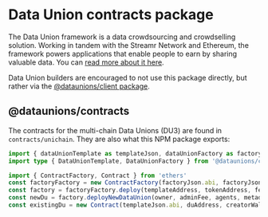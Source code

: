 # Data Union contracts package

The Data Union framework is a data crowdsourcing and crowdselling solution. Working in tandem with the Streamr Network and Ethereum, the framework powers applications that enable people to earn by sharing valuable data. You can [read more about it here](https://docs.dataunions.org/getting-started/intro-to-data-unions).

Data Union builders are encouraged to not use this package directly, but rather via the [@dataunions/client package](https://www.npmjs.com/package/@dataunions/client).

## @dataunions/contracts

The contracts for the multi-chain Data Unions (DU3) are found in `contracts/unichain`. They are also what this NPM package exports:
```typescript
import { dataUnionTemplate as templateJson, dataUnionFactory as factoryJson } from '@dataunions/contracts'
import type { DataUnionTemplate, DataUnionFactory } from '@dataunions/contracts/typechain'

import { ContractFactory, Contract } from 'ethers'
const factoryFactory = new ContractFactory(factoryJson.abi, factoryJson.bytecode, creatorWallet)
const factory = factoryFactory.deploy(templateAddress, tokenAddress, feeOracleAddress) as DataUnionFactory
const newDu = factory.deployNewDataUnion(owner, adminFee, agents, metadata) as DataUnionTemplate
const existingDu = new Contract(templateJson.abi, duAddress, creatorWallet) as DataUnionTemplate
```
